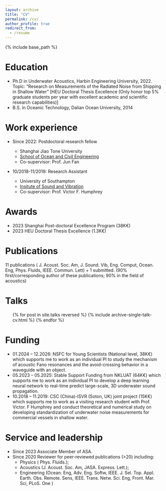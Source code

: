```yaml
---
layout: archive
title: "CV"
permalink: /cv/
author_profile: true
redirect_from:
  - /resume
---
```


{% include base_path %}

Education
======
* Ph.D in Underwater Acoustics, Harbin Engineering University, 2022. Topic: “Research on Measurements of the Radiated Noise from Shipping in Shallow Water” [HEU Doctoral Thesis Excellence (Only honor top 5% graduate students per year with excellent academic and scientific research capabilities)]
* B.S. in Oceanic Technology, Dalian Ocean University, 2014

Work experience
======
* Since 2022: Postdoctoral research fellow
  * Shanghai Jiao Tone University
  * [School of Ocean and Civil Engineering](https://en.naoce.sjtu.edu.cn)
  * Co-supervisor: Prof. Jun Fan

* 10/2018-11/2019: Research Assistant
  * University of Southampton
  * [Insitute of Sound and Vibration](https://www.southampton.ac.uk/about/faculties-schools-departments/school-of-engineering/institute-of-sound-and-vibration-research)
  * Co-supervisor: Prof. Victor F. Humphrey

  
Awards
======
* 2023  Shanghai Post-doctoral Excellence Program  (38K€)
* 2023	HEU Doctoral Thesis Excellence (1.3K€)

Publications
======
11 publications ( J. Acoust. Soc. Am, J. Sound. Vib, Eng. Comput, Ocean. Eng, Phys. Fluids, IEEE. Commun. Lett) + 1 submitted. (90% first/corresponding author of  these publications; 90% in the field of acoustics)
  
Talks
======
  <ul>{% for post in site.talks reversed %}
    {% include archive-single-talk-cv.html  %}
  {% endfor %}</ul>
  
Funding
======
* 01.2024 – 12.2026: NSFC for Young Scientists (National level, 38K€) which supports me to work as an individual PI to study the mechanism of acoustic Fano resonances and the avoid-crossing behavior in a waveguide with an object.
* 05.2023 – 05.2025: Stable Support Funding from NKLUAT (64K€) which supports me to work as an individual PI to develop a deep learning neural network to real-time predict large-scale, 3D underwater sound propagation.
* 10.2018 – 11.2019: CSC (China)-ISVR (Soton, UK) joint project (15K€) which supports me to work as a visiting research student with Prof. Victor. F Humphrey and conduct theoretical and numerical study on developing standardization of underwater noise measurements for commercial vessels in shallow water.
  
Service and leadership
======
* Since 2023	Associate Member of ASA.
* Since 2020	Reviewer for peer-reviewed publications (>20) including: 
  * Physics ( Phys. Fluids.);
  * Acoustics (J. Acoust. Soc. Am, JASA. Express. Lett.);
  * Engineering (Ocean. Eng, Adv. Eng. Softw, IEEE. J. Sel. Top. Appl. Earth. Obs. Remote. Sens, IEEE. Trans. Netw. Sci. Eng, Front. Mar. Sci, PLoS. One )
